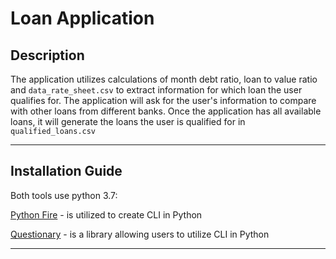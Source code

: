 # Loan Application

## Description
The application utilizes calculations of month debt ratio, loan to value ratio and `data_rate_sheet.csv` to extract information for which loan the user qualifies for. The application will ask for the user's information to compare with other loans from different banks. Once the application has all available loans, it will generate the loans the user is qualified for in `qualified_loans.csv`


---


## Installation Guide
Both tools use python 3.7:

[Python Fire](https://github.com/google/python-fire) - is utilized to create CLI in Python

[Questionary](https://pypi.org/project/questionary/) - is a library allowing users to utilize CLI in Python

---


